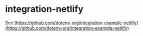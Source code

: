 # integration-netlify

See [https://github.com/dotenv-org/integration-example-netlify](https://github.com/dotenv-org/integration-example-netlify)
